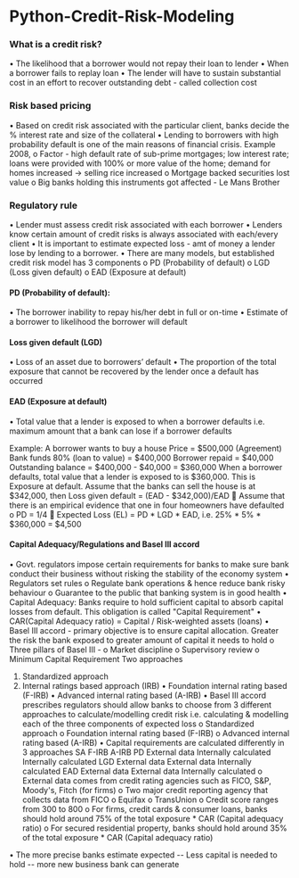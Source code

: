 # Python-Credit-Risk-Modeling
 
### What is a credit risk?
•	The likelihood that a borrower would not repay their loan to lender
•	When a borrower fails to replay loan
•	The lender will have to sustain substantial cost in an effort to recover outstanding debt - called collection cost
 
### Risk based pricing 
•	Based on credit risk associated with the particular client, banks decide the % interest rate and size of the collateral
•	Lending to borrowers with high probability default is one of the main reasons of financial crisis. Example 2008, 
o	Factor - high default rate of sub-prime mortgages; low interest rate; loans were provided with 100% or more value of the home; demand for homes increased -> selling rice increased
o	Mortgage backed securities lost value
o	Big banks holding this instruments got affected - Le Mans Brother
 
### Regulatory rule 
•	Lender must assess credit risk associated with each borrower
•	Lenders know certain amount of credit risks is always associated with each/every client
•	It is important to estimate expected loss - amt of money a lender lose by lending to a borrower. 
•	There are many models, but established credit risk model has 3 components
o	PD (Probability of default)
o	LGD (Loss given default)
o	EAD (Exposure at default)
 
#### PD (Probability of default): 
•	The borrower inability to repay his/her debt in full or on-time
•	Estimate of a borrower to likelihood the borrower will default

#### Loss given default (LGD)
•	Loss of an asset due to borrowers’ default
•	The proportion of the total exposure that cannot be recovered by the lender once a default has occurred 

#### EAD (Exposure at default)
•	Total value that a lender is exposed to when a borrower defaults i.e. maximum amount that a bank can lose if a borrower defaults

Example: A borrower wants to buy a house 
Price = $500,000
(Agreement) Bank funds 80% (loan to value) = $400,000
Borrower repaid = $40,000
Outstanding balance = $400,000 - $40,000 = $360,000
When a borrower defaults, total value that a lender is exposed to is $360,000. This is Exposure at default.
Assume that the banks can sell the house is at $342,000, then 
Loss given default = (EAD - $342,000)/EAD
 	Assume that there is an empirical evidence that one in four homeowners have defaulted 
  o	PD = 1/4
 	Expected Loss (EL) = PD * LGD * EAD, i.e. 25% * 5% * $360,000 = $4,500
 
#### Capital Adequacy/Regulations and Basel III accord
•	Govt. regulators impose certain requirements for banks to make sure bank conduct their business without risking the stability of the economy system
•	Regulators set rules
 o	Regulate bank operations & hence reduce bank risky behaviour
 o	Guarantee to the public that banking system is in good health
•	Capital Adequacy: Banks require to hold sufficient capital to absorb capital losses from default. This obligation is called "Capital Requirement"
•	CAR(Capital Adequacy ratio) = Capital / Risk-weighted assets (loans)
•	Basel III accord - primary objective is to ensure capital allocation. Greater the risk the bank exposed to greater amount of capital it needs to hold
o	Three pillars of Basel III - 
o	Market discipline 
o	Supervisory review
o	Minimum Capital Requirement
Two approaches
1.	Standardized approach
2.	Internal ratings based approach (IRB)
•	Foundation internal rating based (F-IRB)
•	Advanced internal rating based (A-IRB)
•	Basel III accord prescribes regulators should allow banks to choose from 3 different approaches to calculate/modelling credit risk i.e. calculating & modelling each of the three components of expected loss
o	Standardized approach
o	Foundation internal rating based (F-IRB)
o	Advanced internal rating based (A-IRB)
•	Capital requirements are calculated differently in 3 approaches
 	SA	F-IRB	A-IRB
PD	External data	Internally  calculated	Internally  calculated
LGD	External data	External data	Internally  calculated
EAD	External data	External data	Internally  calculated
o	External data comes from credit rating agencies such as FICO, S&P, Moody's, Fitch (for firms)
o	Two major credit reporting agency that collects data from FICO
o	Equifax
o	TransUnion
o	Credit score ranges from 300 to 800
o	For firms, credit cards & consumer loans, banks should hold around 75% of the total exposure * CAR (Capital adequacy ratio)
o	For secured residential property, banks should hold around 35% of the total exposure * CAR (Capital adequacy ratio)
 
•	The more precise banks estimate expected -- Less capital is needed to hold -- more new business bank can generate

